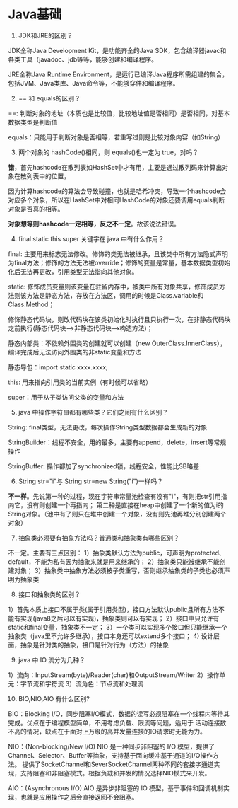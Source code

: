 # Java基础

1. JDK和JRE的区别？

JDK全称Java Development Kit，是功能齐全的Java SDK，包含编译器javac和各类工具（javadoc、jdb等等，能够创建和编译程序。

JRE全称Java Runtime Environment，是运行已编译Java程序所需组建的集合，包括JVM、Java类库、Java命令等，不能够穿件和编译程序。

2. == 和 equals的区别？

==: 判断对象的地址（本质也是比较值，比较地址值是否相同）是否相同，对基本数据类型是判断值

equals：只能用于判断对象是否相等，若重写过则是比较对象内容（如String）

3. 两个对象的 hashCode()相同，则 equals()也一定为 true，对吗？

**错**，首先hashcode在散列表如HashSet中才有用，主要是通过散列码来计算出对象在散列表中的位置，

因为计算hashcode的算法会导致碰撞，也就是哈希冲突，导致一个hashcode会对应多个对象，所以在HashSet中对相同HashCode的对象还要调用equals判断对象是否真的相等。

**对象想等则hashcode一定相等，反之不一定**。故该说法错误。

4. final static this super 关键字在 java 中有什么作用？

final: 主要用来标志无法修改。修饰的类无法被继承，且该类中所有方法隐式声明为final方法；修饰的方法无法被override；修饰的变量是常量，基本数据类型初始化后无法再更改，引用类型无法指向其他对象。

static: 修饰成员变量则该变量在驻留内存中，被类中所有对象共享，修饰成员方法则该方法是静态方法，存放在方法区，调用的时候是Class.variable和Class.Method；

修饰静态代码块，则改代码块在该类初始化时执行且只执行一次，在非静态代码块之前执行(静态代码块—>非静态代码块—>构造方法)；

静态内部类：不依赖外围类的创建就可以创建（new OuterClass.InnerClass），编译完成后无法访问外围类的非static变量和方法

静态导包：import static xxxx.xxxx;

this: 用来指向引用类的当前实例（有时候可以省略）

super：用于从子类访问父类的变量和方法

5. java 中操作字符串都有哪些类？它们之间有什么区别？

String: final类型，无法更改，每次操作String类型数据都会生成新的对象

StringBuilder：线程不安全，用的最多，主要有append，delete，insert等常规操作

StringBuffer: 操作都加了synchronized锁，线程安全，性能比SB略差

6. String str="i"与 String str=new String("i")一样吗？

**不一样**。先说第一种的过程，现在字符串常量池检查有没有"i"，有则把str引用指向它，没有则创建一个再指向；
第二种是直接在heap中创建了一个新的值为i的String对象。（池中有了则只在堆中创建一个对象，没有则先池再堆分别创建两个对象）

7. 抽象类必须要有抽象方法吗？普通类和抽象类有哪些区别？

不一定。主要有三点区别：
1）抽象类默认方法为public，可声明为protected、default，不能为私有因为抽象来就是用来继承的；
2）抽象类只能被继承不能创建对象；
3）抽象类中抽象方法必须被子类重写，否则继承抽象类的子类也必须声明为抽象类

8. 接口和抽象类的区别？

1）首先本质上接口不属于类(属于引用类型)，接口方法默认public且所有方法不能有实现(java8之后可以有实现)，抽象类则可以有实现；
2）接口中只允许有static和final变量，抽象类不一定；
3）一个类可以实现多个接口但只能继承一个抽象类（java里不允许多继承），接口本身还可以extend多个接口；
4) 设计层面，抽象是针对类的抽象，接口是针对行为（方法）的抽象

9. java 中 IO 流分为几种？

1）流向：InputStream(byte)/Reader(char)和OutputStream/Writer
2）操作单元：字节流和字符流
3）流角色：节点流和处理流

10. BIO,NIO,AIO 有什么区别?

BIO：Blocking I/O，同步阻塞I/O模式，数据的读写必须阻塞在一个线程内等待其完成。优点在于编程模型简单，不用考虑负载、限流等问题，适用于
活动连接数不高的情况，缺点在于面对上万级的高并发量连接的IO请求时无能为力。

NIO：(Non-blocking/New I/O) NIO 是一种同步非阻塞的 I/O 模型，提供了Channel、Selector、Buffer等抽象，支持基于面向缓冲基于通道的I/O操作方法。
提供了SocketChannel和SeverSocketChannel两种不同的套接字通道实现，支持阻塞和非阻塞模式。根据负载和并发的情况选择NIO模式来开发。

AIO：(Asynchronous I/O) AIO 是异步非阻塞的 IO 模型，基于事件和回调机制实现，也就是应用操作之后会直接返回不会阻塞。
